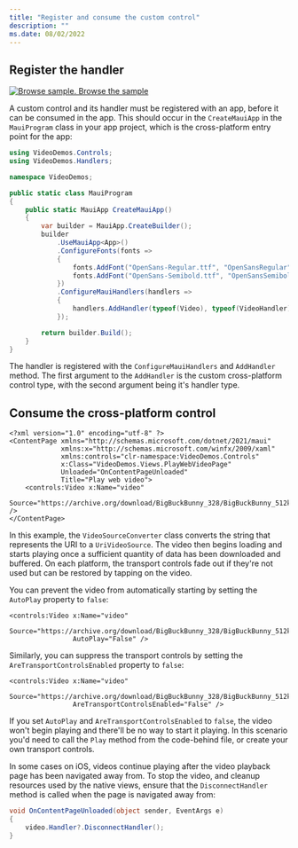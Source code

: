 ```yaml
---
title: "Register and consume the custom control"
description: ""
ms.date: 08/02/2022
---
```


## Register the handler

[![Browse sample.](~/media/code-sample.png) Browse the sample](/samples/dotnet/maui-samples/userinterface-createhandler)

A custom control and its handler must be registered with an app, before it can be consumed in the app. This should occur in the `CreateMauiApp` in the `MauiProgram` class in your app project, which is the cross-platform entry point for the app:

```csharp
using VideoDemos.Controls;
using VideoDemos.Handlers;

namespace VideoDemos;

public static class MauiProgram
{
    public static MauiApp CreateMauiApp()
    {
        var builder = MauiApp.CreateBuilder();
        builder
            .UseMauiApp<App>()
            .ConfigureFonts(fonts =>
            {
                fonts.AddFont("OpenSans-Regular.ttf", "OpenSansRegular");
                fonts.AddFont("OpenSans-Semibold.ttf", "OpenSansSemibold");
            })
            .ConfigureMauiHandlers(handlers =>
            {
                handlers.AddHandler(typeof(Video), typeof(VideoHandler));
            });

        return builder.Build();
    }
}
```

The handler is registered with the `ConfigureMauiHandlers` and `AddHandler` method. The first argument to the `AddHandler` is the custom cross-platform control type, with the second argument being it's handler type.

## Consume the cross-platform control

```xaml
<?xml version="1.0" encoding="utf-8" ?>
<ContentPage xmlns="http://schemas.microsoft.com/dotnet/2021/maui"
             xmlns:x="http://schemas.microsoft.com/winfx/2009/xaml"
             xmlns:controls="clr-namespace:VideoDemos.Controls"
             x:Class="VideoDemos.Views.PlayWebVideoPage"
             Unloaded="OnContentPageUnloaded"
             Title="Play web video">
    <controls:Video x:Name="video"
                    Source="https://archive.org/download/BigBuckBunny_328/BigBuckBunny_512kb.mp4" />
</ContentPage>
```

In this example, the `VideoSourceConverter` class converts the string that represents the URI to a `UriVideoSource`. The video then begins loading and starts playing once a sufficient quantity of data has been downloaded and buffered. On each platform, the transport controls fade out if they're not used but can be restored by tapping on the video.

You can prevent the video from automatically starting by setting the `AutoPlay` property to `false`:

```xaml
<controls:Video x:Name="video"
                Source="https://archive.org/download/BigBuckBunny_328/BigBuckBunny_512kb.mp4"
                AutoPlay="False" />
```

Similarly, you can suppress the transport controls by setting the `AreTransportControlsEnabled` property to `false`:

```xaml
<controls:Video x:Name="video"
                Source="https://archive.org/download/BigBuckBunny_328/BigBuckBunny_512kb.mp4"
                AreTransportControlsEnabled="False" />
```

If you set `AutoPlay` and `AreTransportControlsEnabled` to `false`, the video won't begin playing and there'll be no way to start it playing. In this scenario you'd need to call the `Play` method from the code-behind file, or create your own transport controls.

In some cases on iOS, videos continue playing after the video playback page has been navigated away from. To stop the video, and cleanup resources used by the native views, ensure that the `DisconnectHandler` method is called when the page is navigated away from:

```csharp
void OnContentPageUnloaded(object sender, EventArgs e)
{
    video.Handler?.DisconnectHandler();
}
```
